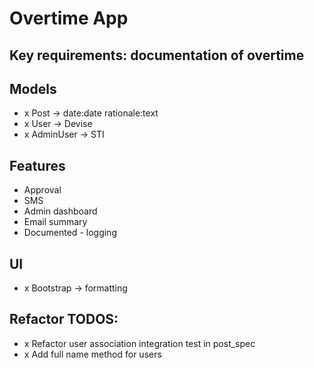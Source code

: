 # Overtime App

## Key requirements: documentation of overtime

## Models
- x Post -> date:date rationale:text
- x User -> Devise
- x AdminUser -> STI

## Features
- Approval
- SMS
- Admin dashboard
- Email summary
- Documented - logging

## UI
- x Bootstrap -> formatting

## Refactor TODOS:
- x Refactor user association integration test in post_spec
- x Add full name method for users

